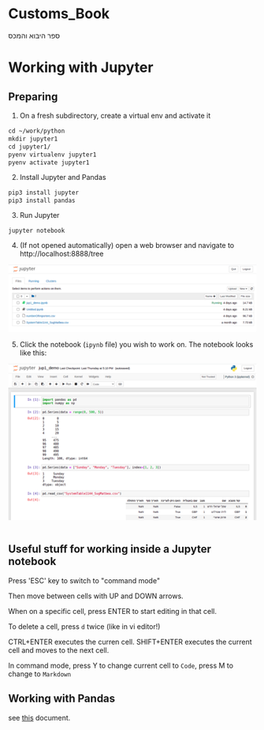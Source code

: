 # Customs_Book
ספר היבוא והמכס

# Working with Jupyter

## Preparing
1. On a fresh subdirectory, create a virtual env and activate it
```
cd ~/work/python
mkdir jupyter1
cd jupyter1/
pyenv virtualenv jupyter1
pyenv activate jupyter1 
```
2. Install Jupyter and Pandas
```
pip3 install jupyter
pip3 install pandas
```
3. Run Jupyter
```
jupyter notebook
```
4. (If not opened automatically) open a web browser and navigate to
http://localhost:8888/tree


![screenshot of the browser display](./Screenshot01.png)

5. Click the notebook (`ipynb` file) you wish to work on.
The notebook looks like this:

![screenshot of the browser display](./Screenshot02.png)

```

```

## Useful stuff for working inside a Jupyter notebook
Press 'ESC' key to switch to "command mode"

Then move between cells with UP and DOWN arrows.

When on a specific cell, press ENTER to start editing in that cell.

To delete a cell, press `d` twice (like in vi editor!)

CTRL+ENTER executes the curren cell. SHIFT+ENTER executes the current cell and moves to the next cell.

In command mode, press Y to change current cell to `Code`, press M to change to `Markdown`


## Working with Pandas
see [this](./Pandas_Documentation.md) document.

